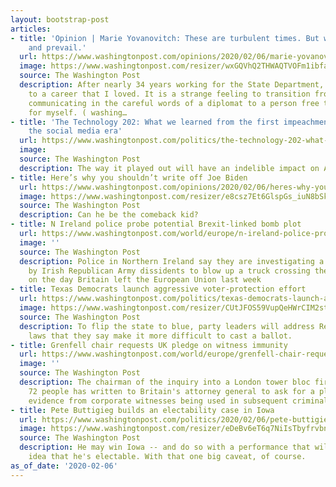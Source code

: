 ```yaml
---
layout: bootstrap-post
articles:
- title: 'Opinion | Marie Yovanovitch: These are turbulent times. But we will persist
    and prevail.'
  url: https://www.washingtonpost.com/opinions/2020/02/06/marie-yovanovitch-ukraine-ambassador-american-institutions-need-us/
  image: https://www.washingtonpost.com/resizer/wxGQVhQ2THWAQTVOFm1ibfaACXg=/1440x0/smart/arc-anglerfish-washpost-prod-washpost.s3.amazonaws.com/public/CSKPTJQK3EI6VJTZ5PTTIVNRFE.jpg
  source: The Washington Post
  description: After nearly 34 years working for the State Department, I said goodbye
    to a career that I loved. It is a strange feeling to transition from decades of
    communicating in the careful words of a diplomat to a person free to speak exclusively
    for myself. ( washing…
- title: 'The Technology 202: What we learned from the first impeachment trial of
    the social media era'
  url: https://www.washingtonpost.com/politics/the-technology-202-what-we-learned-from-the-first-impeachment-of-the-social-media-era/2020/02/06/9a250299-3c6e-4e10-9ed2-ac63c7740b2d_story.html
  image: 
  source: The Washington Post
  description: The way it played out will have an indelible impact on American politics.
- title: Here’s why you shouldn’t write off Joe Biden
  url: https://www.washingtonpost.com/opinions/2020/02/06/heres-why-you-shouldnt-write-off-biden/
  image: https://www.washingtonpost.com/resizer/e8csz7Et6GlspGs_iuN8bSkqFnw=/1440x0/smart/arc-anglerfish-washpost-prod-washpost.s3.amazonaws.com/public/WUGRMTCINII6VENLZZBZVJOHYE.jpg
  source: The Washington Post
  description: Can he be the comeback kid?
- title: N Ireland police probe potential Brexit-linked bomb plot
  url: https://www.washingtonpost.com/world/europe/n-ireland-police-probe-potential-brexit-linked-bomb-plot/2020/02/06/d6d57fd8-48e9-11ea-8a1f-de1597be6cbc_story.html
  image: ''
  source: The Washington Post
  description: Police in Northern Ireland say they are investigating a potential plot
    by Irish Republican Army dissidents to blow up a truck crossing the Irish Sea
    on the day Britain left the European Union last week
- title: Texas Democrats launch aggressive voter-protection effort
  url: https://www.washingtonpost.com/politics/texas-democrats-launch-aggressive-voter-protection-effort/2020/02/05/71fe35da-4878-11ea-b4d9-29cc419287eb_story.html
  image: https://www.washingtonpost.com/resizer/CUtJFOS59VupQeHWrCIM2strYJE=/1440x0/smart/arc-anglerfish-washpost-prod-washpost.s3.amazonaws.com/public/ZANEW5SISAI6VELE2MKUVWFFZU.jpg
  source: The Washington Post
  description: To flip the state to blue, party leaders will address Republican-backed
    laws that they say make it more difficult to cast a ballot.
- title: Grenfell chair requests UK pledge on witness immunity
  url: https://www.washingtonpost.com/world/europe/grenfell-chair-requests-uk-pledge-on-witness-immunity/2020/02/06/76324982-48e8-11ea-8a1f-de1597be6cbc_story.html
  image: ''
  source: The Washington Post
  description: The chairman of the inquiry into a London tower bloc fire that killed
    72 people has written to Britain's attorney general to ask for a pledge to prevent
    evidence from corporate witnesses being used in subsequent criminal prosecutions
- title: Pete Buttigieg builds an electability case in Iowa
  url: https://www.washingtonpost.com/politics/2020/02/06/pete-buttigieg-builds-an-electability-case-iowa/
  image: https://www.washingtonpost.com/resizer/eDeBv6eT6q7NiIsTbyfrvbnDEVE=/1440x0/smart/d1i4t8bqe7zgj6.cloudfront.net/02-04-2020/t_e6a4f90bbf8a4609ba610c880f18f3ae_name_1___1920x1080___30p_00_01_35_02_Still014.png
  source: The Washington Post
  description: He may win Iowa -- and do so with a performance that will feed the
    idea that he's electable. With that one big caveat, of course.
as_of_date: '2020-02-06'
---
```


